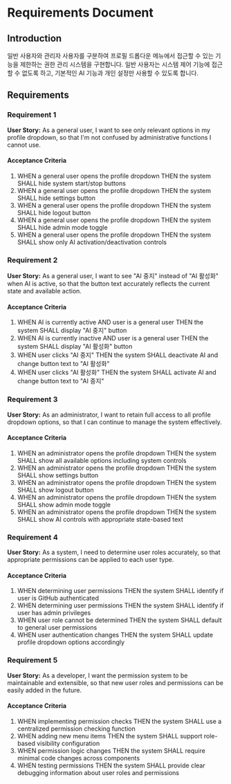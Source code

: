 # Requirements Document

## Introduction

일반 사용자와 관리자 사용자를 구분하여 프로필 드롭다운 메뉴에서 접근할 수 있는 기능을 제한하는 권한 관리 시스템을 구현합니다. 일반 사용자는 시스템 제어 기능에 접근할 수 없도록 하고, 기본적인 AI 기능과 개인 설정만 사용할 수 있도록 합니다.

## Requirements

### Requirement 1

**User Story:** As a general user, I want to see only relevant options in my profile dropdown, so that I'm not confused by administrative functions I cannot use.

#### Acceptance Criteria

1. WHEN a general user opens the profile dropdown THEN the system SHALL hide system start/stop buttons
2. WHEN a general user opens the profile dropdown THEN the system SHALL hide settings button
3. WHEN a general user opens the profile dropdown THEN the system SHALL hide logout button
4. WHEN a general user opens the profile dropdown THEN the system SHALL hide admin mode toggle
5. WHEN a general user opens the profile dropdown THEN the system SHALL show only AI activation/deactivation controls

### Requirement 2

**User Story:** As a general user, I want to see "AI 중지" instead of "AI 활성화" when AI is active, so that the button text accurately reflects the current state and available action.

#### Acceptance Criteria

1. WHEN AI is currently active AND user is a general user THEN the system SHALL display "AI 중지" button
2. WHEN AI is currently inactive AND user is a general user THEN the system SHALL display "AI 활성화" button
3. WHEN user clicks "AI 중지" THEN the system SHALL deactivate AI and change button text to "AI 활성화"
4. WHEN user clicks "AI 활성화" THEN the system SHALL activate AI and change button text to "AI 중지"

### Requirement 3

**User Story:** As an administrator, I want to retain full access to all profile dropdown options, so that I can continue to manage the system effectively.

#### Acceptance Criteria

1. WHEN an administrator opens the profile dropdown THEN the system SHALL show all available options including system controls
2. WHEN an administrator opens the profile dropdown THEN the system SHALL show settings button
3. WHEN an administrator opens the profile dropdown THEN the system SHALL show logout button
4. WHEN an administrator opens the profile dropdown THEN the system SHALL show admin mode toggle
5. WHEN an administrator opens the profile dropdown THEN the system SHALL show AI controls with appropriate state-based text

### Requirement 4

**User Story:** As a system, I need to determine user roles accurately, so that appropriate permissions can be applied to each user type.

#### Acceptance Criteria

1. WHEN determining user permissions THEN the system SHALL identify if user is GitHub authenticated
2. WHEN determining user permissions THEN the system SHALL identify if user has admin privileges
3. WHEN user role cannot be determined THEN the system SHALL default to general user permissions
4. WHEN user authentication changes THEN the system SHALL update profile dropdown options accordingly

### Requirement 5

**User Story:** As a developer, I want the permission system to be maintainable and extensible, so that new user roles and permissions can be easily added in the future.

#### Acceptance Criteria

1. WHEN implementing permission checks THEN the system SHALL use a centralized permission checking function
2. WHEN adding new menu items THEN the system SHALL support role-based visibility configuration
3. WHEN permission logic changes THEN the system SHALL require minimal code changes across components
4. WHEN testing permissions THEN the system SHALL provide clear debugging information about user roles and permissions